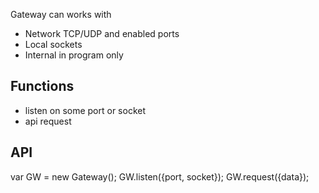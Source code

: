 Gateway can works with
- Network TCP/UDP and enabled ports
- Local sockets
- Internal in program only

Functions
---------
- listen on some port or socket
- api request

API
---
var GW = new Gateway();
GW.listen({port, socket});
GW.request({data});